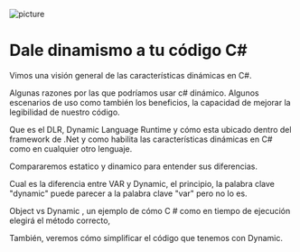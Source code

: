 ![picture](assets/dynamic%20C#_.jpg) 

# Dale dinamismo a tu código C#
Vimos una visión general de las características dinámicas en C#.

Algunas razones por las que podríamos usar c# dinámico. Algunos escenarios de uso como también los beneficios, la capacidad de mejorar la legibilidad de nuestro código.

Que es el DLR, Dynamic Language Runtime y cómo esta ubicado dentro del framework de .Net y como habilita las características dinámicas en C# como en cualquier otro lenguaje.

Compararemos estatico y dinamico para entender sus diferencias.

Cual es la diferencia entre VAR y Dynamic, el principio, la palabra clave "dynamic" puede parecer a la palabra clave "var" pero no lo es.

Object vs Dynamic , un ejemplo de cómo C # como en tiempo de ejecución elegirá el método correcto,

También, veremos cómo simplificar el código que tenemos con Dynamic.
